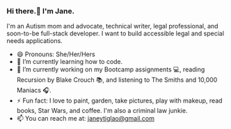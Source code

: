 ### Hi there.👋 I'm Jane.

I'm an Autism mom and advocate, technical writer, legal professional, and soon-to-be full-stack developer. I want to build accessible legal and special needs applications.

- 😄 Pronouns: She/Her/Hers
- 🌱 I’m currently learning how to code.
- 🔭 I’m currently working on my Bootcamp assignments 💻, reading Recursion by Blake Crouch 📚, and listening to The Smiths and 10,000 Maniacs 🎧.
- ⚡  Fun fact: I love to paint, garden, take pictures, play with makeup, read books, Star Wars, and coffee. I'm also a criminal law junkie. 
- 📫 You can reach me at: janeytiglao@gmail.com


<!--
**jbtiglao/jbtiglao** is a ✨ _special_ ✨ repository because its `README.md` (this file) appears on your GitHub profile.

Here are some ideas to get you started:


- 🌱 I’m currently learning ...
- 👯 I’m looking to collaborate on ...
- 🤔 I’m looking for help with ...
- 💬 Ask me about ...
- 📫 How to reach me: ...
- 😄 Pronouns: ...
- ⚡ Fun fact: ...
-->
